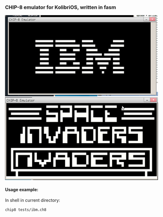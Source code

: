 ### CHIP-8 emulator for KolibriOS, written in fasm

![screenshot](https://github.com/rgimad/chip8_kolibri/blob/main/screens/screen3.png "Screenshot")
![screenshot](https://github.com/rgimad/chip8_kolibri/blob/main/screens/screen4.png "Screenshot1")

#### Usage example:
In shell in current directory:
```
chip8 tests/ibm.ch8
```
